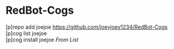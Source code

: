 # RedBot-Cogs
 
[p]repo add joejoe https://github.com/joeyjoey1234/RedBot-Cogs <br />
[p]cog list joejoe <br />
[p]cog install joejoe *From List* <br />
